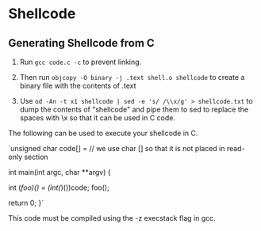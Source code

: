 # Shellcode

## Generating Shellcode from C

1. Run `gcc code.c -c` to prevent linking.

2. Then run `objcopy -O binary -j .text shell.o shellcode` to create a binary file with the contents of .text

3. Use `od -An -t x1 shellcode | sed -e 's/ /\\x/g' > shellcode.txt` to dump the contents of "shellcode" and pipe them to sed to replace the spaces with \x so that it can be used in C code.


The following can be used to execute your shellcode in C.

`unsigned char code[] = <shellcode goes here> // we use char [] so that it is not placed in read-only section

int main(int argc, char **argv) {

  int (*foo)() = (int(*)())code;
  foo();

  return 0;
}`

This code must be compiled using the -z execstack flag in gcc.

